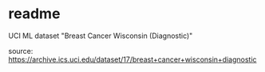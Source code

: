 # readme

UCI ML dataset "Breast Cancer Wisconsin (Diagnostic)"

source: https://archive.ics.uci.edu/dataset/17/breast+cancer+wisconsin+diagnostic